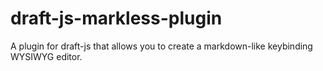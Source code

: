 # draft-js-markless-plugin
A plugin for draft-js that allows you to create a markdown-like keybinding WYSIWYG editor.
